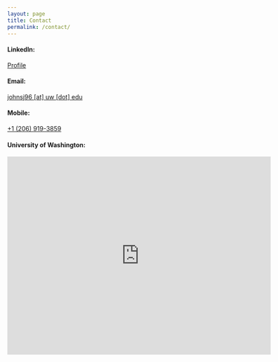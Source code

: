```yaml
---
layout: page
title: Contact
permalink: /contact/
---
```


#### LinkedIn:
[Profile](https://www.linkedin.com/in/j-aidan-johnson/)

#### Email:
[johnsj96 [at] uw [dot] edu](mailto:johnsj96@uw.edu)
#### Mobile:
[+1 (206) 919-3859](tel:12069193859)

#### University of Washington:
<iframe src="https://www.google.com/maps/embed?pb=!1m18!1m12!1m3!1d5375.205267254418!2d-122.31430121165738!3d47.65328820903001!2m3!1f0!2f0!3f0!3m2!1i1024!2i768!4f13.1!3m3!1m2!1s0x549014f2a69d473f%3A0x9a731a72b2f89105!2sUniversity+of+Washington%3A+Department+of+Biology!5e0!3m2!1sen!2sus!4v1538202004945" width="600" height="450" frameborder="0" style="border:0" allowfullscreen></iframe>
